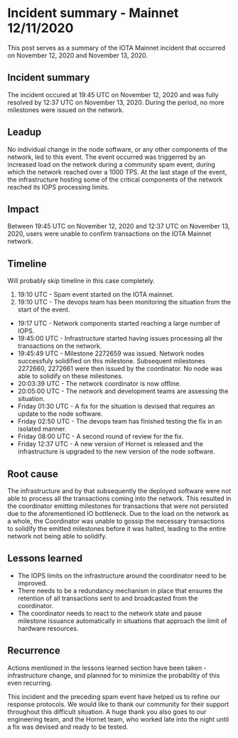 # Incident summary - Mainnet 12/11/2020

This post serves as a summary of the IOTA Mainnet incident that occurred on November 12, 2020 and November 13, 2020.

## Incident summary

The incident occured at 19:45 UTC on November 12, 2020 and was fully resolved by 12:37 UTC on November 13, 2020. During the period, no more milestones were issued on the network.

## Leadup

No individual change in the node software, or any other components of the network, led to this event. The event occurred was triggerred by an increased load on the network during a community spam event, during which the network reached over a 1000 TPS. At the last stage of the event, the infrastructure hosting some of the critical components of the network reached its IOPS processing limits.

## Impact

Between 19:45 UTC on November 12, 2020 and 12:37 UTC on November 13, 2020, users were unable to confirm transactions on the IOTA Mainnet network.

## Timeline

Will probably skip timeline in this case completely.

1. 19:10 UTC - Spam event started on the IOTA mainnet. 
2. 19:10 UTC - The devops team has been monitoring the situation from the start of the event.
- 19:17 UTC - Network components started reaching a large number of IOPS.
- 19:45:00 UTC - Infrastructure started having issues processing all the transactions on the network.
- 19:45:49 UTC - Milestone 2272659 was issued. Network nodes successfuly solidified on this milestone. Subsequent milestones 2272660, 2272661 were then issued by the coordinator. No node was able to solidify on these milestones.
- 20:03:39 UTC - The network coordinator is now offline. 
- 20:05:00 UTC - The network and development teams are assessing the situation.
- Friday 01:30 UTC - A fix for the situation is devised that requires an update to the node software. 
- Friday 02:50 UTC - The devops team has finished testing the fix in an isolated manner.
- Friday 08:00 UTC - A second round of review for the fix.
- Friday 12:37 UTC - A new version of Hornet is released and the infrastructure is upgraded to the new version of the node software.

## Root cause

The infrastructure and by that subsequently the deployed software were not able to process all the transactions coming into the network. This resulted in the coordinator emitting milestones for transactions that were not persisted due to the aforementioned IO bottleneck. Due to the load on the network as a whole, the Coordinator was unable to gossip the necessary transactions to solidify the emitted milestones before it was halted, leading to the entire network not being able to solidify.

## Lessons learned

- The IOPS limits on the infrastructure around the coordinator need to be improved.
- There needs to be a redundancy mechanism in place that ensures the retention of all transactions sent to and broadcasted from the coordinator. 
- The coordinator needs to react to the network state and pause milestone issuance automatically in situations that approach the limit of hardware resources.

## Recurrence

Actions mentioned in the lessons learned section have been taken - infrastructure change, and planned for to minimize the probability of this even recurring.  

This incident and the preceding spam event have helped us to refine our response protocols. We would like to thank our community for their support throughout this difficult situation. A huge thank you also goes to our engineering team, and the Hornet team, who worked late into the night until a fix was devised and ready to be tested.
 
